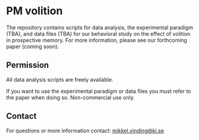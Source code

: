 # PM volition

The repository contains scripts for data analysis, the experimental paradigm (TBA), and data files (TBA) for our behavioral study on the effect of volition in prospective memory. For more information, please see our forthcoming paper (coming soon).

## Permission

All data analysis scripts are freely available.

If you want to use the experimental paradigm or data files you must refer to the paper when doing so. Non-commercial use only.

## Contact

For questions or more information contact: mikkel.vinding@ki.se
